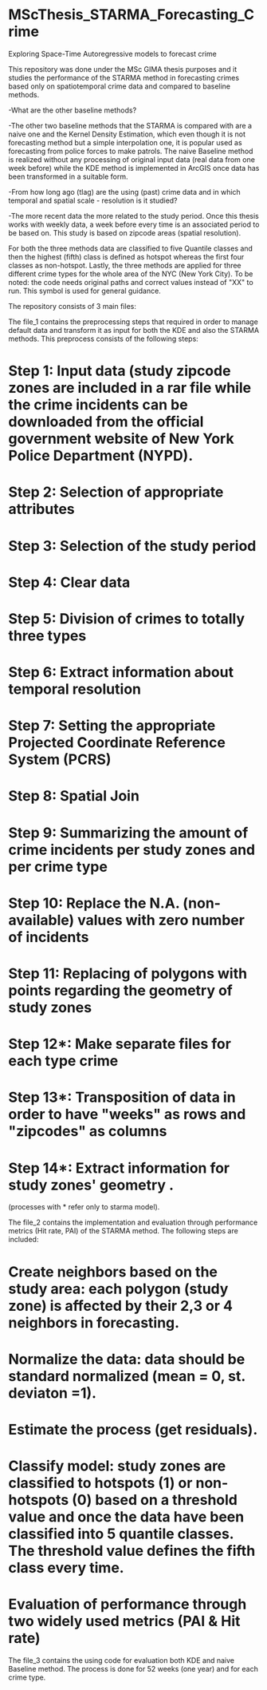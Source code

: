 # MScThesis_STARMA_Forecasting_Crime
Exploring Space-Time Autoregressive models to forecast crime

This repository was done under the MSc GIMA thesis purposes and it studies the performance of the STARMA method in forecasting crimes based only on spatiotemporal crime data and compared to baseline methods.

-What are the other baseline methods?

-The other two baseline methods that the STARMA is compared with are a naive one and the Kernel Density Estimation, which even though it is not forecasting method but a simple interpolation one, it is popular used as forecasting from police forces to make patrols. The naive Baseline method is realized without any processing of original input data (real data from one week before) while the KDE method is implemented in ArcGIS once data has been transformed in a suitable form.

-From how long ago (tlag) are the using (past) crime data and in which temporal and spatial scale - resolution is it studied?

-The more recent data the more related to the study period. Once this thesis works with weekly data, a week before every time is an associated period to be based on. This study is based on zipcode areas (spatial resolution).  

For both the three methods data are classified to five Quantile classes and then the highest (fifth) class is defined as hotspot whereas the first four classes as non-hotspot.
Lastly, the three methods are applied for three different crime types for the whole area of the NYC (New York City). To be noted: the code needs original paths and correct values instead of "XX" to run. This symbol is used for general guidance. 

The repository consists of 3 main files:

The file_1 contains the preprocessing steps that required in order to manage default data and transform it as input for both the KDE and also the STARMA methods. This preprocess consists of the following steps:
# Step 1: Input data (study zipcode zones are included in a rar file while the crime incidents can be downloaded from the official government website of New York Police Department (NYPD).
# Step 2: Selection of appropriate attributes 
# Step 3: Selection of the study period
# Step 4: Clear data
# Step 5: Division of crimes to totally three types
# Step 6: Extract information about temporal resolution
# Step 7: Setting the appropriate Projected Coordinate Reference System (PCRS)
# Step 8: Spatial Join 
# Step 9: Summarizing the amount of crime incidents per study zones and per crime type
# Step 10: Replace the N.A. (non-available) values with zero number of incidents
# Step 11: Replacing of polygons with points regarding the geometry of study zones
# Step 12*: Make separate files for each type crime
# Step 13*: Transposition of data in order to have "weeks" as rows and "zipcodes" as columns
# Step 14*: Extract information for study zones' geometry .
(processes with * refer only to starma model). 

The file_2 contains the implementation and evaluation through performance metrics (Hit rate, PAI) of the STARMA method. The following steps are included:
# Create neighbors based on the study area: each polygon (study zone) is affected by their 2,3 or 4 neighbors in forecasting.
# Normalize the data: data should be standard normalized (mean = 0, st. deviaton =1).
# Estimate the process (get residuals).
# Classify model: study zones are classified to hotspots (1) or non-hotspots (0) based on a threshold value and once the data have been classified into 5 quantile classes. The threshold value defines the fifth class every time.
# Evaluation of performance through two widely used metrics (PAI & Hit rate)

The file_3 contains the using code for evaluation both KDE and naive Baseline method. The process is done for 52 weeks (one year) and for each crime type.
